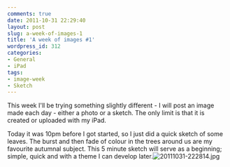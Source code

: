 ```yaml
---
comments: true
date: 2011-10-31 22:29:40
layout: post
slug: a-week-of-images-1
title: 'A week of images #1'
wordpress_id: 312
categories:
- General
- iPad
tags:
- image-week
- Sketch
---
```


This week I'll be trying something slightly different - I will post an image made each day - either a photo or a sketch. The only limit is that it is created or uploaded with my iPad.

<!-- more -->

Today it was 10pm before I got started, so I just did a quick sketch of some leaves. The burst and then fade of colour in the trees around us are my favourite autumnal subject. This 5 minute sketch will serve as a beginning; simple, quick and with a theme I can develop later.![20111031-222814.jpg](http://jens.raaby.co.uk/wp-content/uploads/2011/10/20111031-222814.jpg)
